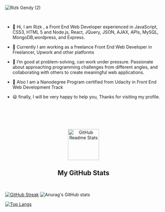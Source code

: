 ![Rizk Gendy (2)](https://user-images.githubusercontent.com/80922036/159897111-d9466c1d-d0bf-4d5e-ae98-c0b9bcf37e25.png)


<br/>



- 👋 Hi, I am Rizk , a Front End Web Developer experienced in JavaScript, CSS3, HTML 5 and Node.js, React, JQuery, JSON, AJAX, APIs, MySQL, MongoDB,wordpress, and Express.
   
- 👋 Currently I am working as a freelance Front End Web Developer in Freelancer, Upwork and other platforms
     
   
- 👀 I’m good at problem-solving, can work under pressure. Passionate about approaching programming challenges from different angles, and collaborating with others to create meaningful web applications.

- 🌱 Also I am a Nanodegree Program certified from Udacity in Front End Web Development Track 

- 😃 finally, I will be very happy to help you, Thanks for visiting my profile.

<br/>
<br/>

<br/>
<br/>



<p align="center">
 <img width="100px" src="https://res.cloudinary.com/anuraghazra/image/upload/v1594908242/logo_ccswme.svg" align="center" alt="GitHub Readme Stats" />
 <h2 align="center">My GitHub  Stats</h2>
</p>
<br/>

[![GitHub Streak](https://github-readme-streak-stats.herokuapp.com/?user=rizk-gendy)](https://git.io/streak-stats)  ![Anurag's GitHub stats](https://github-readme-stats.vercel.app/api?username=rizk-gendy&show_icons=true&theme=radical)






[![Top Langs](https://github-readme-stats.vercel.app/api/top-langs/?username=rizk-gendy&layout=compact)](https://github.com/rizk-gendy/github-readme-stats)   


